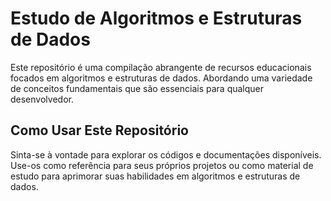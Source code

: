 # Estudo de Algoritmos e Estruturas de Dados

Este repositório é uma compilação abrangente de recursos educacionais focados em algoritmos e estruturas de dados. Abordando uma variedade de conceitos fundamentais que são essenciais para qualquer desenvolvedor.


## Como Usar Este Repositório
Sinta-se à vontade para explorar os códigos e documentações disponíveis. Use-os como referência para seus próprios projetos ou como material de estudo para aprimorar suas habilidades em algoritmos e estruturas de dados.

